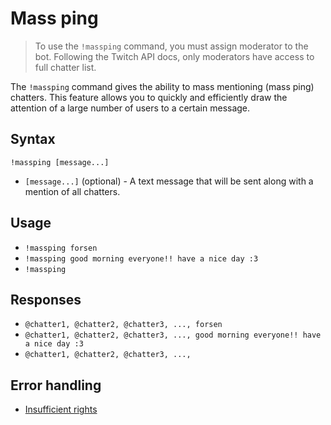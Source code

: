 # Mass ping

> To use the `!massping` command, you must assign moderator to the bot.
> Following the Twitch API docs, only moderators have access to full chatter list.


The `!massping` command gives the ability to mass mentioning (mass ping) chatters.
This feature allows you to quickly and efficiently draw the attention of a large number of users to a certain message.

## Syntax

`!massping [message...]`

+ `[message...]` (optional) - A text message that will be sent along with a mention of all chatters.

## Usage

+ `!massping forsen`
+ `!massping good morning everyone!! have a nice day :3`
+ `!massping`

## Responses

+ `@chatter1, @chatter2, @chatter3, ..., forsen`
+ `@chatter1, @chatter2, @chatter3, ..., good morning everyone!! have a nice day :3`
+ `@chatter1, @chatter2, @chatter3, ...,`

## Error handling

+ [Insufficient rights](/wiki/errors)
